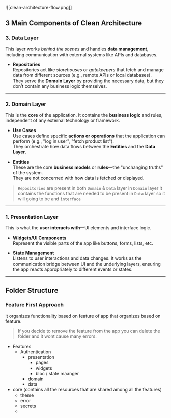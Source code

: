 ![[clean-architecture-flow.png]]

## **3 Main Components of Clean Architecture**

### **3. Data Layer**
This layer works _behind the scenes_ and handles **data management**, including communication with external systems like APIs and databases.

- **Repositories**  
    Repositories act like _storehouses_ or _gatekeepers_ that fetch and manage data from different sources (e.g., remote APIs or local databases).  
    They serve the **Domain Layer** by providing the necessary data, but they don’t contain any business logic themselves.
    

---

### **2. Domain Layer**

This is the **core** of the application. It contains the **business logic** and rules, independent of any external technology or framework.

- **Use Cases**  
    Use cases define specific **actions or operations** that the application can perform (e.g., "log in user", "fetch product list").  
    They orchestrate how data flows between the **Entities** and the **Data Layer**.
    
- **Entities**  
    These are the core **business models** or **rules**—the "unchanging truths" of the system.  
    They are not concerned with how data is fetched or displayed.
	
> `Repositories` are present in both `Domain` & `Data` layer in `Domain` layer it contains the functions that are needed to be present in `Data` layer so it will going to be and `interface` 

---

### **1. Presentation Layer**

This is what the **user interacts with**—UI elements and interface logic.

- **Widgets/UI Components**  
    Represent the visible parts of the app like buttons, forms, lists, etc.
    
- **State Management**  
    Listens to user interactions and data changes. It works as the communication bridge between UI and the underlying layers, ensuring the app reacts appropriately to different events or states.
    

---

## Folder Structure
### Feature First Approach
it organizes functionality based on feature of app that organizes based on feature.
> If you decide to remove the feature from the app you can delete the folder and it wont cause many errors.

- Features
	- Authentication
		- presentation
			- pages
			- widgets
			- bloc / state maanger
		- domain
		- data
- core (contains all the resources that are shared among all the features)
	- theme
	- error
	- secrets
	- 
	
